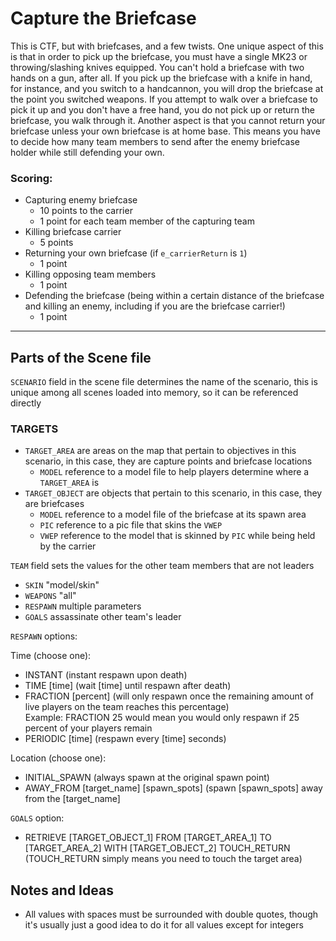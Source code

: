# Capture the Briefcase

This is CTF, but with briefcases, and a few twists.  One unique aspect of this is that in order to pick up the briefcase, you must have a single MK23 or throwing/slashing knives equipped.  You can't hold a briefcase with two hands on a gun, after all.  If you pick up the briefcase with a knife in hand, for instance, and you switch to a handcannon, you will drop the briefcase at the point you switched weapons.  If you attempt to walk over a briefcase to pick it up and you don't have a free hand, you do not pick up or return the briefcase, you walk through it.  Another aspect is that you cannot return your briefcase unless your own briefcase is at home base.  This means you have to decide how many team members to send after the enemy briefcase holder while still defending your own.

### Scoring:

* Capturing enemy briefcase
    * 10 points to the carrier
    * 1 point for each team member of the capturing team
* Killing briefcase carrier
    * 5 points
* Returning your own briefcase (if `e_carrierReturn` is `1`)
    * 1 point
* Killing opposing team members
    * 1 point
* Defending the briefcase (being within a certain distance of the briefcase and killing an enemy, including if you are the briefcase carrier!)
    * 1 point

---

## Parts of the Scene file

`SCENARIO` field in the scene file determines the name of the scenario, this is unique among all scenes loaded into memory, so it can be referenced directly

### TARGETS
* `TARGET_AREA` are areas on the map that pertain to objectives in this scenario, in this case, they are capture points and briefcase locations
    * `MODEL` reference to a model file to help players determine where a `TARGET_AREA` is
* `TARGET_OBJECT` are objects that pertain to this scenario, in this case, they are briefcases
    * `MODEL` reference to a model file of the briefcase at its spawn area
    * `PIC` reference to a pic file that skins the `VWEP`
    * `VWEP` reference to the model that is skinned by `PIC` while being held by the carrier

`TEAM` field sets the values for the other team members that are not leaders
* `SKIN` "model/skin"
* `WEAPONS` "all"
* `RESPAWN` multiple parameters
* `GOALS` assassinate other team's leader

`RESPAWN` options:

Time (choose one):
* INSTANT (instant respawn upon death)
* TIME [time] (wait [time] until respawn after death)
* FRACTION [percent] (will only respawn once the remaining amount of live players on the team reaches this percentage)  
Example: FRACTION 25 would mean you would only respawn if 25 percent of your players remain
* PERIODIC [time] (respawn every [time] seconds)

Location (choose one):
* INITIAL_SPAWN (always spawn at the original spawn point)
* AWAY_FROM [target_name] [spawn_spots] (spawn [spawn_spots] away from the [target_name]

`GOALS` option:
* RETRIEVE [TARGET_OBJECT_1] FROM [TARGET_AREA_1] TO [TARGET_AREA_2] WITH [TARGET_OBJECT_2] TOUCH_RETURN (TOUCH_RETURN simply means you need to touch the target area)


## Notes and Ideas

* All values with spaces must be surrounded with double quotes, though it's usually just a good idea to do it for all values except for integers